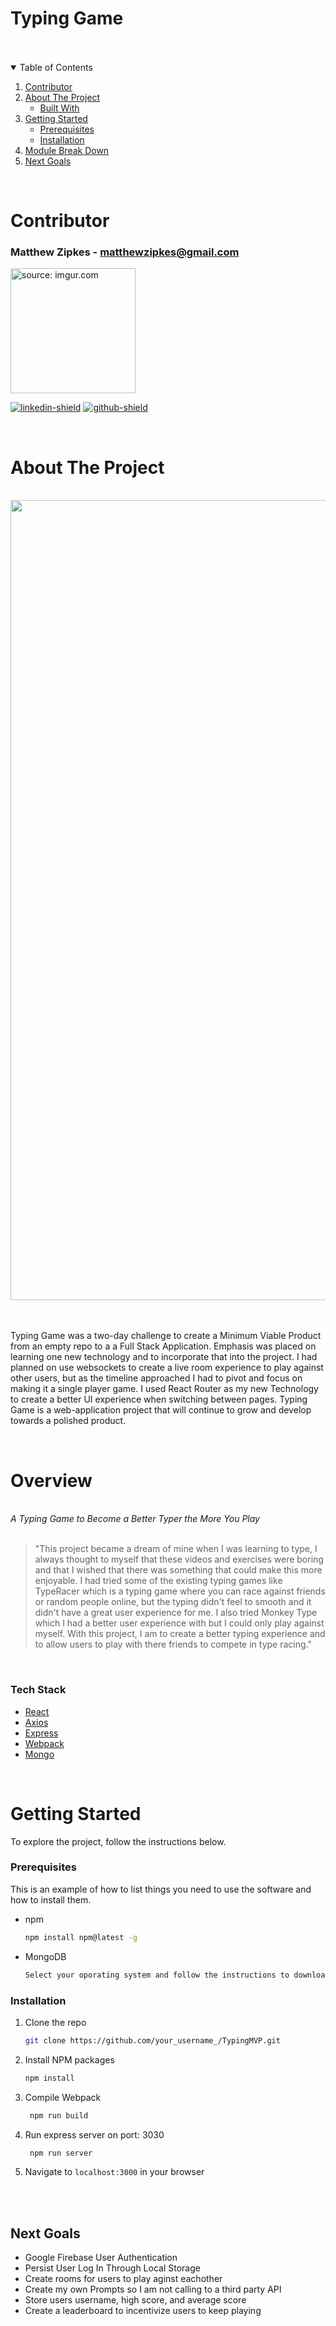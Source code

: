 # Typing Game

<br />
<br>

<!-- TABLE OF CONTENTS -->
<details open="open">
  <summary>Table of Contents</summary>
  <ol>
    <li><a href="#contributor">Contributor</a></li>
    <li>
      <a href="#about-the-project">About The Project</a>
      <ul>
        <li><a href="#tech-stack">Built With</a></li>
      </ul>
    </li>
    <li>
      <a href="#getting-started">Getting Started</a>
      <ul>
        <li><a href="#prerequisites">Prerequisites</a></li>
        <li><a href="#installation">Installation</a></li>
      </ul>
    </li>
    <li><a href="#module-break-down">Module Break Down</a></li>
    <li><a href="#next-goals">Next Goals</a></li>
  </ol>
</details>
<br>

<!-- CONTACT -->

# Contributor

### Matthew Zipkes - matthewzipkes@gmail.com

<a href="https://imgur.com/tegDTCR"><img src="https://i.imgur.com/tegDTCR.jpg" height='200px' title="source: imgur.com" /></a>

[![linkedin-shield]][matthew-linkedin]
[![github-shield]][matthew-github]
<br>

<br>

<!-- ABOUT THE PROJECT -->

# About The Project

<br>
<div align="center">
<a href="https://gyazo.com/96d9a0b99d4b58717b6206ca889b051d"><img src="https://i.gyazo.com/96d9a0b99d4b58717b6206ca889b051d.gif" alt="Image from Gyazo" width="1280"/></a>
</div><br><br>

Typing Game was a two-day challenge to create a Minimum Viable Product from an empty repo to a a Full Stack Application. Emphasis was placed on learning one new technology and to incorporate that into the project. I had planned on use websockets to create a live room experience to play against other users, but as the timeline approached I had to pivot and focus on making it a single player game. I used React Router as my new Technology to create a better UI experience when switching between pages. Typing Game is a web-application project that will continue to grow and develop towards a polished product.

<br>

# Overview
<br>
<div><em>A Typing Game to Become a Better Typer the More You Play</em></div>
<br>

> "This project became a dream of mine when I was learning to type, I always thought to myself that these videos and exercises were boring and that I wished that there was something that could make this more enjoyable. I had tried some of the existing typing games like TypeRacer which is a typing game where you can race against friends or random people online, but the typing didn't feel to smooth and it didn't have a great user experience for me. I also tried Monkey Type which I had a better user experience with but I could only play against myself. With this project, I am to create a better typing experience and to allow users to play with there friends to compete in type racing."

<br>

### Tech Stack

- [React](https://reactjs.org/)
- [Axios](https://axios-http.com/)
- [Express](https://expressjs.com/)
- [Webpack](https://webpack.js.org/)
- [Mongo](https://www.mongodb.com/)

<br>

<!-- GETTING STARTED -->

# Getting Started

To explore the project, follow the instructions below.

### Prerequisites

This is an example of how to list things you need to use the software and how to install them.

- npm
  ```sh
  npm install npm@latest -g
  ```
- MongoDB 
  ```sh
  Select your oporating system and follow the instructions to download https://docs.mongodb.com/manual/administration/install-community/
  ```
### Installation

1. Clone the repo
   ```sh
   git clone https://github.com/your_username_/TypingMVP.git
   ```
2. Install NPM packages
   ```sh
   npm install
   ```
3. Compile Webpack
   ```sh
    npm run build
   ```
4. Run express server on port: 3030
   ```sh
    npm run server
   ```
5. Navigate to `localhost:3000` in your browser

<br><br>

## Next Goals
- Google Firebase User Authentication
- Persist User Log In Through Local Storage
- Create rooms for users to play aginst eachother
- Create my own Prompts so I am not calling to a third party API
- Store users username, high score, and average score
- Create a leaderboard to incentivize users to keep playing

<!-- Contributor Links -->

[matthew-linkedin]: https://www.linkedin.com/in/matthewzipkes/
[matthew-github]: hhttps://github.com/MatthewZipkes
[linkedin-shield]: https://img.shields.io/badge/-LinkedIn-grey?style=for-the-badge&logo=linkedin
[github-shield]: https://img.shields.io/badge/-GitHub-grey?style=for-the-badge&logo=github
